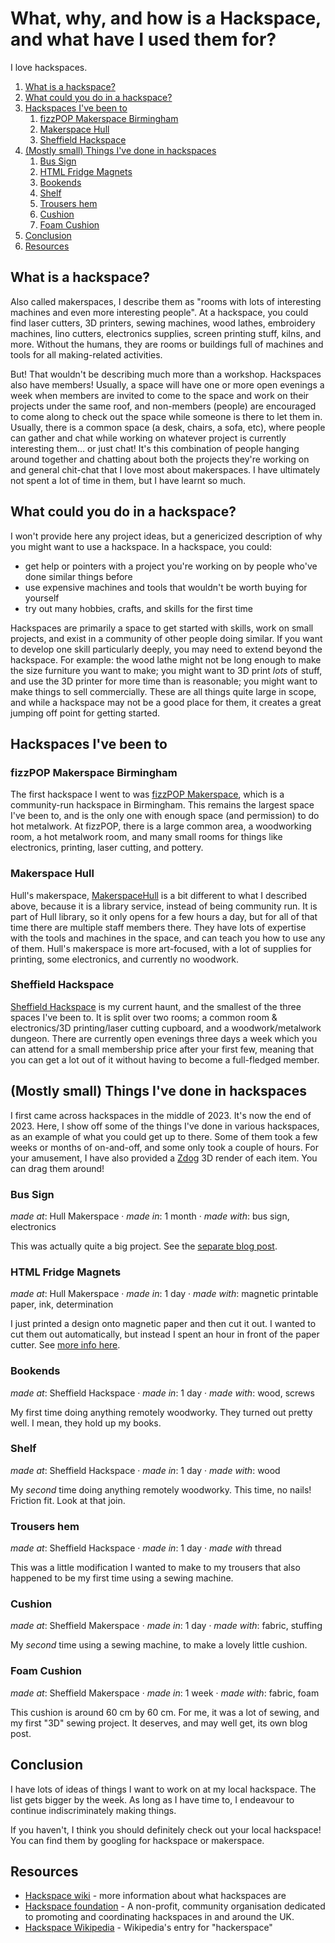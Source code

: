 # What, why, and how is a Hackspace, and what have I used them for?

<word-count parent=".markdown-body"></word-count>

I love hackspaces.

1. [What is a hackspace?](#what-is-a-hackspace)
2. [What could you do in a hackspace?](#what-could-you-do-in-a-hackspace)
3. [Hackspaces I've been to](#hackspaces-ive-been-to)
   1. [fizzPOP Makerspace Birmingham](#fizzpop-makerspace-birmingham)
   2. [Makerspace Hull](#makerspace-hull)
   3. [Sheffield Hackspace](#sheffield-hackspace)
4. [(Mostly small) Things I've done in hackspaces](#mostly-small-things-ive-done-in-hackspaces)
   1. [Bus Sign](#bus-sign)
   2. [HTML Fridge Magnets](#html-fridge-magnets)
   3. [Bookends](#bookends)
   4. [Shelf](#shelf)
   5. [Trousers hem](#trousers-hem)
   6. [Cushion](#cushion)
   7. [Foam Cushion](#foam-cushion)
5. [Conclusion](#conclusion)
6. [Resources](#resources)

## What is a hackspace?

Also called makerspaces, I describe them as "rooms with lots of interesting machines and even more interesting people". At a hackspace, you could find laser cutters, 3D printers, sewing machines, wood lathes, embroidery machines, lino cutters, electronics supplies, screen printing stuff, kilns, and more. Without the humans, they are rooms or buildings full of machines and tools for all making-related activities.

But! That wouldn't be describing much more than a workshop. Hackspaces also have members! Usually, a space will have one or more open evenings a week when members are invited to come to the space and work on their projects under the same roof, and non-members (people) are encouraged to come along to check out the space while someone is there to let them in. Usually, there is a common space (a desk, chairs, a sofa, etc), where people can gather and chat while working on whatever project is currently interesting them... or just chat! It's this combination of people hanging around together and chatting about both the projects they're working on and general chit-chat that I love most about makerspaces. I have ultimately not spent a lot of time in them, but I have learnt so much.

## What could you do in a hackspace?

I won't provide here any project ideas, but a genericized description of why you might want to use a hackspace. In a hackspace, you could:

- get help or pointers with a project you're working on by people who've done similar things before
- use expensive machines and tools that wouldn't be worth buying for yourself
- try out many hobbies, crafts, and skills for the first time

Hackspaces are primarily a space to get started with skills, work on small projects, and exist in a community of other people doing similar. If you want to develop one skill particularly deeply, you may need to extend beyond the hackspace. For example: the wood lathe might not be long enough to make the size furniture you want to make; you might want to 3D print *lots* of stuff, and use the 3D printer for more time than is reasonable; you might want to make things to sell commercially. These are all things quite large in scope, and while a hackspace may not be a good place for them, it creates a great jumping off point for getting started.

## Hackspaces I've been to

### fizzPOP Makerspace Birmingham

The first hackspace I went to was [fizzPOP Makerspace](https://fizzpop.org.uk/), which is a community-run hackspace in Birmingham. This remains the largest space I've been to, and is the only one with enough space (and permission) to do hot metalwork. At fizzPOP, there is a large common area, a woodworking room, a hot metalwork room, and many small rooms for things like electronics, printing, laser cutting, and pottery.

### Makerspace Hull

Hull's makerspace, [MakerspaceHull](https://www.hcandl.co.uk/libraries/makerspace) is a bit different to what I described above, because it is a library service, instead of being community run. It is part of Hull library, so it only opens for a few hours a day, but for all of that time there are multiple staff members there. They have lots of expertise with the tools and machines in the space, and can teach you how to use any of them. Hull's makerspace is more art-focused, with a lot of supplies for printing, some electronics, and currently no woodwork.

### Sheffield Hackspace

[Sheffield Hackspace](https://www.sheffieldhackspace.org.uk/) is my current haunt, and the smallest of the three spaces I've been to. It is split over two rooms; a common room & electronics/3D printing/laser cutting cupboard, and a woodwork/metalwork dungeon. There are currently open evenings three days a week which you can attend for a small membership price after your first few, meaning that you can get a lot out of it without having to become a full-fledged member.

## (Mostly small) Things I've done in hackspaces

I first came across hackspaces in the middle of 2023. It's now the end of 2023. Here, I show off some of the things I've done in various hackspaces, as an example of what you could get up to there. Some of them took a few weeks or months of on-and-off, and some only took a couple of hours. For your amusement, I have also provided a [Zdog](https://zzz.dog/) 3D render of each item. You can drag them around!

### Bus Sign

<figcaption>

*made at*: Hull Makerspace · *made in*: 1 month · *made with*: bus sign, electronics

</figcaption>

<bus-sign-model></bus-sign-model>

<figcaption>

This was actually quite a big project. See the [separate blog post](../hull-bus-sign/).

</figcaption>

### HTML Fridge Magnets

<figcaption>

*made at*: Hull Makerspace · *made in*: 1 day · *made with*: magnetic printable paper, ink, determination

</figcaption>

<fridge-magnets-model></fridge-magnets-model>

<figcaption>

I just printed a design onto magnetic paper and then cut it out. I wanted to cut them out automatically, but instead I spent an hour in front of the paper cutter. See [more info here](https://github.com/alifeee/html-fridge-magnets).

</figcaption>

### Bookends

<figcaption>

*made at*: Sheffield Hackspace · *made in*: 1 day · *made with*: wood, screws

</figcaption>

<bookend-model></bookend-model>

<figcaption>

My first time doing anything remotely woodworky. They turned out pretty well. I mean, they hold up my books.

</figcaption>

### Shelf

<figcaption>

*made at*: Sheffield Hackspace · *made in*: 1 day · *made with*: wood

</figcaption>

<shelf-model></shelf-model>

<figcaption>

My *second* time doing anything remotely woodworky. This time, no nails! Friction fit. Look at that join.

</figcaption>

### Trousers hem

<figcaption>

*made at*: Sheffield Hackspace · *made in*: 1 day · *made with* thread

</figcaption>

<trousers-model></trousers-model>

<figcaption>

This was a little modification I wanted to make to my trousers that also happened to be my first time using a sewing machine.

</figcaption>

### Cushion

<figcaption>

*made at*: Sheffield Makerspace · *made in*: 1 day · *made with*: fabric, stuffing

</figcaption>

<cushion-model></cushion--model>

<figcaption>

My *second* time using a sewing machine, to make a lovely little cushion.

</figcaption>

### Foam Cushion

<figcaption>

*made at*: Sheffield Makerspace · *made in*: 1 week · *made with*: fabric, foam

</figcaption>

<foam-cushion-model></foam-cushion-model>

<figcaption>

This cushion is around 60 cm by 60 cm. For me, it was a lot of sewing, and my first "3D" sewing project. It deserves, and may well get, its own blog post.

</figcaption>

## Conclusion

I have lots of ideas of things I want to work on at my local hackspace. The list gets bigger by the week. As long as I have time to, I endeavour to continue indiscriminately making things.

If you haven't, I think you should definitely check out your local hackspace! You can find them by googling for hackspace or makerspace.

## Resources

- [Hackspace wiki] - more information about what hackspaces are
- [Hackspace foundation] - A non-profit, community organisation dedicated to promoting and coordinating hackspaces in and around the UK.
- [Hackspace Wikipedia] - Wikipedia's entry for "hackerspace"

[Hackspace wiki]: https://wiki.hackerspaces.org/
[Hackspace foundation]: https://www.hackspace.org.uk/
[Hackspace Wikipedia]: https://en.wikipedia.org/wiki/Hackerspace
